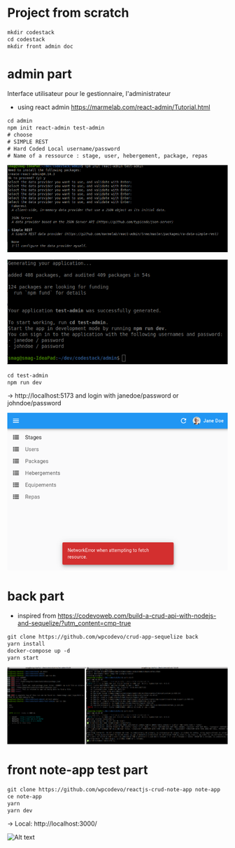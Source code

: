 # Project from scratch

```
mkdir codestack
cd codestack
mkdir front admin doc

```


# admin part 
Interface utilisateur pour le gestionnaire, l'administrateur

- using react admin https://marmelab.com/react-admin/Tutorial.html

```
cd admin 
npm init react-admin test-admin
# choose 
# SIMPLE REST
# Hard Coded Local username/password
# Name of a ressource : stage, user, hebergement, package, repas

```

![Alt text](./images/image-1.png)


![Alt text](./images/image-2.png)


```
cd test-admin
npm run dev

```
-> http://localhost:5173 and login with janedoe/password or johndoe/password


![Alt text](image-3.png)

# back part
- inspired from https://codevoweb.com/build-a-crud-api-with-nodejs-and-sequelize/?utm_content=cmp-true

```
git clone https://github.com/wpcodevo/crud-app-sequelize back
yarn install
docker-compose up -d
yarn start
```

![Alt text](image-1.png)

<!-- # back part
Backend for reactAdmin with Express & sequelize
- using https://github.com/nicgirault/express-crud-router

cd to '/back' folder
```
npm init -y
npm install express-crud-router



``` -->


# front note-app test part

```
git clone https://github.com/wpcodevo/reactjs-crud-note-app note-app
ce note-app
yarn
yarn dev 

```
-> Local:   http://localhost:3000/


![Alt text](image-2.png)


